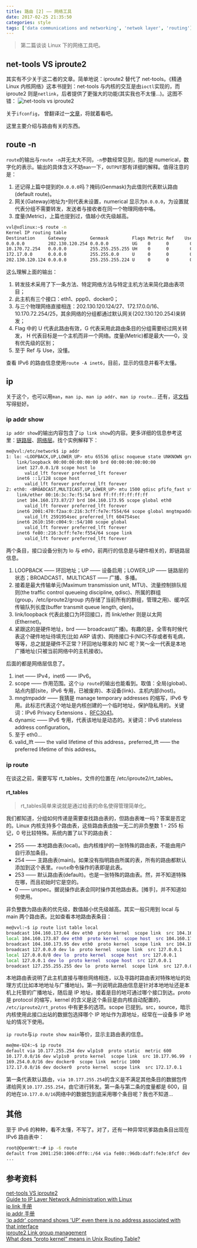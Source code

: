 ```yaml
---
title: 路由 [2] —— 网络工具
date: 2017-02-25 21:35:50
categories: style
tags: ['data communications and networking', 'netwok layer', 'routing']
---
```


> 第二篇谈谈 Linux 下的网络工具吧。

## net-tools VS iproute2

其实有不少关于这二者的文章。简单地说：iproute2 替代了 net-tools。《精通 Linux 内核网络》这本书提到：net-tools 与内核的交互是由`ioctl`实现的，而 iproute2 则是`netlink`，后者提供了更强大的功能(其实我也不太懂...)。这图不错：
![net-tools vs iproute2](/images/17/02/Linux-Nettools-vs-Iproute2.png)

关于`ifconfig`， 曾翻译过一[文章](/2016/09/translation-ifconfig/)，将就着看吧。

这里主要介绍与路由有关的东西。

## route -n

`route`的输出与`route -n`并无太大不同，`-n`参数经常见到，指的是 numerical，数字化的表示。输出的具体含义不妨`man`一下，`OUTPUT`那有详细的解释。值得注意的是：

1. 还记得上篇中提到的`0.0.0.0`吗？掩码(Genmask)为此值则代表默认路由(default route)。
2. 网关(Gateway)地址为`*`则代表未设置，numerical 显示为`0.0.0.0`，为设置就代表分组不需要转发，发送者与接收者在同一个物理网络中咯。
3. 度量(Metric)，上篇也提到过，值越小优先级越高。

```bash
vvl@xdlinux:~$ route -n
Kernel IP routing table
Destination     Gateway         Genmask         Flags Metric Ref    Use Iface
0.0.0.0         202.130.120.254 0.0.0.0         UG    0      0        0 eth1
10.170.72.254   0.0.0.0         255.255.255.255 UH    0      0        0 ppp0
172.17.0.0      0.0.0.0         255.255.0.0     U     0      0        0 docker0
202.130.120.124 0.0.0.0         255.255.255.224 U     0      0        0 eth1
```

这么理解上面的输出：

1. 转发技术采用了下一条方法、特定网络方法与特定主机方法来简化路由表项目；
2. 此主机有三个接口：eth1、ppp0、docker0；
3. 与三个物理网络直接相连：202.130.120.124/27、172.17.0.0/16、10.170.72.254/25，其余网络的分组都通过默认网关(202.130.120.254)来转发；
4. Flag 中的 U 代表此路由有效，G 代表采用此路由条目的分组需要经过网关转发， H 代表目标是一个主机而非一个网络。度量(Metric)都是最大——0，没有优先级的区别；
5. 至于 Ref 与 Use，没懂。

查看 IPv6 的路由信息使用`route -A inet6`，目前，显示的信息并看不太懂。

## ip

关于这个，也可以用`man`，`man ip`、`man ip addr`、`man ip route`...
还有，这[文档](http://linux-ip.net/html/index.html)写得挺好。

### ip addr show

`ip addr show`的输出内容包含了`ip link show`的内容。更多详细的信息参考这里：[链路层](http://www.dsm.fordham.edu/cgi-bin/man-cgi.pl?topic=ip-link&ampsect=8)、[网络层](http://www.dsm.fordham.edu/cgi-bin/man-cgi.pl?topic=IP-ADDRESS&ampsect=8)。找个实例解释下：

```bash
me@vvl:/etc/network$ ip addr
1: lo: <LOOPBACK,UP,LOWER_UP> mtu 65536 qdisc noqueue state UNKNOWN group default qlen 1
    link/loopback 00:00:00:00:00:00 brd 00:00:00:00:00:00
    inet 127.0.0.1/8 scope host lo
       valid_lft forever preferred_lft forever
    inet6 ::1/128 scope host
       valid_lft forever preferred_lft forever
2: eth0: <BROADCAST,MULTICAST,UP,LOWER_UP> mtu 1500 qdisc pfifo_fast state UP group default qlen 1000
    link/ether 00:16:3c:7e:f5:54 brd ff:ff:ff:ff:ff:ff
    inet 104.160.173.87/27 brd 104.160.173.95 scope global eth0
       valid_lft forever preferred_lft forever
    inet6 2001:470:f2aa:0:216:3cff:fe7e:f554/64 scope global mngtmpaddr dynamic
       valid_lft 2591954sec preferred_lft 604754sec
    inet6 2610:150:c004:9::54/108 scope global
       valid_lft forever preferred_lft forever
    inet6 fe80::216:3cff:fe7e:f554/64 scope link
       valid_lft forever preferred_lft forever
```

两个条目，接口设备分别为 lo 与 eth0，前两行的信息是与硬件相关的，即链路层信息。

1. LOOPBACK —— 环回地址；UP —— 设备启用；LOWER_UP —— 链路层的状态；BROADCAST、MULTICAST —— 广播、多播。
2. 接着是最大传输单元(Maximum transmission unit, MTU)、流量控制排队规则(the traffic control queueing discipline, qdisc)、所属的群组(group，/etc/iproute2/group 内存储了当前所有的群组，管理之用)、缓冲区传输队列长度(buffer transmit queue length, qlen)。
3. link/loopback 代表此接口为环回接口，而 link/ether 则是以太网(Ethernet)。
4. 紧跟这的是硬件地址，brd —— broadcast(广播)。有趣的是，全零有时候代表这个硬件地址待填充(比如 ARP 请求)、网络接口卡(NIC)不存或者有毛病，等等，总之就是硬件不正常？环回地址哪来的 NIC 呢？笑～全一代表是本地广播地址(只被当前网络中的主机接收)。

后面的都是网络层信息了。

1. inet —— IPv4，inet6 —— IPv6。
2. scope —— 作用范围。这个`ip route`的输出也能看到。取值：全局(global)、站点内部(site，IPv6 专用，已被废弃)、本设备(link)、主机内部(host)。
3. mngtmpaddr —— 我猜是 manage temporary addresses 的缩写，IPv6 专用。此标志代表这个地址是内核创建的一个临时地址，保护隐私用的。关键词：IPv6 Privacy Extensions 、[RFC3041](https://tools.ietf.org/html/rfc3041)。
4. dynamic —— IPv6 专用，代表该地址是动态的。关键词：IPv6 stateless address configuration。
5. 至于 eth0...
6. valid\_lft —— the valid lifetime of this address，preferred\_lft —— the preferred lifetime of this address。

### ip route

在谈这之前，需要写写 rt\_tables，文件的位置在 /etc/iproute2/rt\_tables。

#### rt_tables

> rt_tables简单来说就是通过给表的命名使得管理简单化。

我们都知道，分组如何传递是需要查找路由表的，但路由表唯一吗？答案是否定的。Linux 内核支持多个路由表，这些路由表由独一无二的非负整数 1 - 255 标记，0 号比较特殊。系统内置了以下的路由表：

* 255 —— 本地路由表(local)。由内核维护的一张特殊的路由表，不能由用户自行添加条目。
* 254 —— 主路由表(main)。如果没有指明路由所属的表，所有的路由都默认添加到这个表里。`route`命令操作的表即是此表。
* 253 —— 默认路由表(default)。也是一张特殊的路由表。然，并不知道特殊在哪，而且初始时它是空的。
* 0   —— unspec。据说操作此表会同时操作其他路由表。[摊手]，并不知道如何使用。

非负整数为路由表的优先级，数值越小优先级越高。其实一般只用到 local 与 main 两个路由表。比如查看本地路由表条目：

```bash
me@vvl:~$ ip route list table local
broadcast 104.160.173.64 dev eth0  proto kernel  scope link  src 104.160.173.87
local 104.160.173.87 dev eth0  proto kernel  scope host  src 104.160.173.87
broadcast 104.160.173.95 dev eth0  proto kernel  scope link  src 104.160.173.87
broadcast 127.0.0.0 dev lo  proto kernel  scope link  src 127.0.0.1
local 127.0.0.0/8 dev lo  proto kernel  scope host  src 127.0.0.1
local 127.0.0.1 dev lo  proto kernel  scope host  src 127.0.0.1
broadcast 127.255.255.255 dev lo  proto kernel  scope link  src 127.0.0.1
```

本地路由表说明了此主机直接与哪些网络相连，以及寻路时路由表对特殊地址的处理方式(比如本地地址与广播地址)。第一列说明此路由信息是针对本地地址还是本机上托管的广播地址，随后是 IP 地址，接着是目的地可通过哪个接口到达。proto 是 protocol 的缩写，kernel 的含义是这个条目是由内核自动配置的，     `/etc/iproute2/rt_protos` 中有更多的选项。scope 已提到。src，source，暗示内核使用此接口出站的数据包选择哪个 IP 地址作为源地址，经常在一设备多 IP 地址的情况下使用。

`ip route`与`ip route show main`等价，显示主路由表的信息。

```bash
me@me-U24:~$ ip route
default via 10.177.255.254 dev wlp1s0  proto static  metric 600
10.177.0.0/16 dev wlp1s0  proto kernel  scope link  src 10.177.96.99  metric 600
169.254.0.0/16 dev docker0  scope link  metric 1000
172.17.0.0/16 dev docker0  proto kernel  scope link  src 172.17.0.1
```

第一条代表默认路由，`via 10.177.255.254`的含义是不满足其他条目的数据包传递给网关`10.177.255.254`，由它进行转发。第一条与第二条的度量都是 600，目的地在`10.177.0.0/16`网络中的数据包到底采用哪个条目呢？我也不知道...

## 其他

至于 IPv6 的种种，看不太懂，不写了。对了，还有一种异常坑爹路由条目出现在 IPv6 路由表中：

```bash
root@OpenWrt:~# ip -6 route
default from 2001:250:1006:dff0::/64 via fe80::96db:daff:fe3e:8fcf dev pppoe-wan  proto static  metric 512
...
```

## 参考资料

[net-tools VS iproute2](http://linoxide.com/linux-command/use-ip-command-linux/)  
[Guide to IP Layer Network Administration with Linux](http://linux-ip.net/html/index.html)  
[ip link 手册](http://www.dsm.fordham.edu/cgi-bin/man-cgi.pl?topic=ip-link&ampsect=8)  
[ip addr 手册](http://www.dsm.fordham.edu/cgi-bin/man-cgi.pl?topic=IP-ADDRESS&ampsect=8)  
['ip addr' command shows 'UP' even there is no address associated with that interface](http://unix.stackexchange.com/questions/153136/ip-addr-command-shows-up-even-there-is-no-address-associated-with-that-inter)  
[iproute2 Link group management](http://baturin.org/docs/iproute2/#Link%20group%20management)  
[What does “proto kernel” means in Unix Routing Table?](http://stackoverflow.com/questions/10259266/what-does-proto-kernel-means-in-unix-routing-table)  